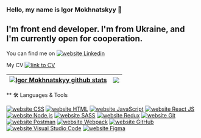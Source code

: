 ### Hello, my name is Igor Mokhnatskyy 👋

## I'm front end developer. I'm from Ukraine, and I'm currently open for cooperation. 

You can find me on 
<a href="https://www.linkedin.com/feed/?trk=nav_logo"><img src="https://img.shields.io/static/v1?label=&labelColor=afafaf&message=LinkedIn&color=%230076D6&style=flat&logo=linkedin&logoColor=%14145e" alt="website Linkedin"/></a>

My CV 
<a href="https://bit.ly/3DhozQh"><img src="https://img.shields.io/static/v1?label=&labelColor=afafaf&message=RESUME&color=%230076D6&style=flat" alt="link to CV"/></a>



<!--
**gigorko1993/gigorko1993** is a ✨ _special_ ✨ repository because its `README.md` (this file) appears on your GitHub profile.

Here are some ideas to get you started:


-->
| <a href="https://github.com/gigorko1993/github-readme-stats"><img align="center" src="https://github-readme-stats.vercel.app/api?username=gigorko1993&show_icons=true&include_all_commits=true&theme=graywhite&hide_border=true" alt="Igor Mokhnatskyy github stats" /></a> | <a href="https://github.com/gigorko1993/github-readme-stats"><img align="center" src="https://github-readme-stats.vercel.app/api/top-langs/?username=gigorko1993&layout=compact&theme=graywhite&hide_border=true" /></a> |
| ------------- | ------------- |

** 🛠️ Languages & Tools


<a href="https://www.w3schools.com/css/default.asp"><img src="https://img.shields.io/static/v1?label=&labelColor=afafaf&message=CSS&color=%230076D6&style=flat&logo=css3&logoColor=%14145e" alt="website CSS"/></a>
<a href="https://www.w3schools.com/html/default.asp"><img src="https://img.shields.io/static/v1?label=&labelColor=afafaf&message=HTML&color=%230076D6&style=flat&logo=html5&logoColor=%14145e" alt="website HTML"/></a>
<a href="https://developer.mozilla.org/en/docs/Web/JavaScript"><img src="https://img.shields.io/static/v1?label=&labelColor=afafaf&message=JavaScript&color=%230076D6&style=flat&logo=JavaScript&logoColor=%14145e" alt="website JavaScript"/></a>
<a href="https://create-react-app.dev"><img src="https://img.shields.io/static/v1?label=&labelColor=afafaf&message=React JS&color=%230076D6&style=flat&logo=react&logoColor=%230076D6" alt="website React JS"/></a>
<a href="https://nodejs.org/uk/"><img src="https://img.shields.io/static/v1?label=&labelColor=afafaf&message=Node JS&color=%230076D6&style=flat&logo=node.js&logoColor=%14145e" alt="website Node.js"/></a>
<a href="https://sass-lang.com"><img src="https://img.shields.io/static/v1?label=&labelColor=afafaf&message=SASS&color=%230076D6&style=flat&logo=sass&logoColor=%14145e" alt="website SASS"/></a>
<a href="https://redux-toolkit.js.org"><img src="https://img.shields.io/static/v1?label=&labelColor=afafaf&message=Redux&color=%230076D6&style=flat&logo=redux&logoColor=%14145e" alt="website Redux"/></a>
<a href="https://git-scm.com"><img src="https://img.shields.io/static/v1?label=&labelColor=afafaf&message=Git&color=%230076D6&style=flat&logo=git&logoColor=%14145e" alt="website Git"/></a>
<a href="https://www.postman.com"><img src="https://img.shields.io/static/v1?label=&labelColor=afafaf&message=Postman Code&color=%230076D6&style=flat&logo=Postman&logoColor=%14145e" alt="website Postman"/></a>
<a href="https://webpack.js.org"><img src="https://img.shields.io/static/v1?label=&labelColor=afafaf&message=Webpack&color=%230076D6&style=flat&logo=webpack&logoColor=%14145e" alt="website Webpack"/></a>
<a href="https://github.com"><img src="https://img.shields.io/static/v1?label=&labelColor=afafaf&message=GitHub&color=%230076D6&style=flat&logo=GitHub&logoColor=%14145e" alt="website GitHub"/></a>
<a href="https://code.visualstudio.com"><img src="https://img.shields.io/static/v1?label=&labelColor=afafaf&message=VSC&color=%230076D6&style=flat&logo=visual studio code&logoColor=%14145e" alt="website Visual Studio Code"/></a>
<a href="https://code.visualstudio.com"><img src="https://img.shields.io/static/v1?label=&labelColor=afafaf&message=Figma&color=%230076D6&style=flat&logo=Figma&logoColor=%14145e" alt="website Figma"/></a>


